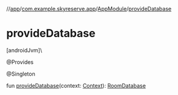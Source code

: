 //[app](../../../index.md)/[com.example.skyreserve.app](../index.md)/[AppModule](index.md)/[provideDatabase](provide-database.md)

# provideDatabase

[androidJvm]\

@Provides

@Singleton

fun [provideDatabase](provide-database.md)(context: [Context](https://developer.android.com/reference/kotlin/android/content/Context.html)): [RoomDatabase](../../com.example.skyreserve.database/-room-database/index.md)

